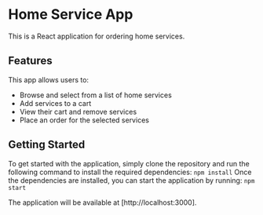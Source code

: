 # Home Service App

This is a React application for ordering home services.

## Features

This app allows users to:

- Browse and select from a list of home services
- Add services to a cart
- View their cart and remove services
- Place an order for the selected services

## Getting Started

To get started with the application, simply clone the repository and run the following command to install the required dependencies: `npm install` Once the dependencies are installed, you can start the application by running: `npm start`

The application will be available at [http://localhost:3000].
